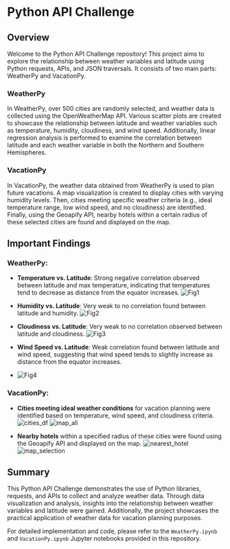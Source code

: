 # Python API Challenge

## Overview

Welcome to the Python API Challenge repository! This project aims to explore the relationship between weather variables and latitude using Python requests, APIs, and JSON traversals. It consists of two main parts: WeatherPy and VacationPy.

### WeatherPy

In WeatherPy, over 500 cities are randomly selected, and weather data is collected using the OpenWeatherMap API. Various scatter plots are created to showcase the relationship between latitude and weather variables such as temperature, humidity, cloudiness, and wind speed. Additionally, linear regression analysis is performed to examine the correlation between latitude and each weather variable in both the Northern and Southern Hemispheres.

### VacationPy

In VacationPy, the weather data obtained from WeatherPy is used to plan future vacations. A map visualization is created to display cities with varying humidity levels. Then, cities meeting specific weather criteria (e.g., ideal temperature range, low wind speed, and no cloudiness) are identified. Finally, using the Geoapify API, nearby hotels within a certain radius of these selected cities are found and displayed on the map.

## Important Findings

### WeatherPy:

- **Temperature vs. Latitude**: Strong negative correlation observed between latitude and max temperature, indicating that temperatures tend to decrease as distance from the equator increases.
![Fig1](WeatherPy/output_data/Fig1.png)

- **Humidity vs. Latitude**: Very weak to no correlation found between latitude and humidity.
![Fig2](WeatherPy/output_data/Fig2.png)

- **Cloudiness vs. Latitude**: Very weak to no correlation observed between latitude and cloudiness.
![Fig3](WeatherPy/output_data/Fig3.png)

- **Wind Speed vs. Latitude**: Weak correlation found between latitude and wind speed, suggesting that wind speed tends to slightly increase as distance from the equator increases.
- ![Fig4](WeatherPy/output_data/Fig4.png)

### VacationPy:

- **Cities meeting ideal weather conditions** for vacation planning were identified based on temperature, wind speed, and cloudiness criteria.
![cities_df](WeatherPy/images/cities_df.png)
![map_all](WeatherPy/images/map_all.png)

- **Nearby hotels** within a specified radius of these cities were found using the Geoapify API and displayed on the map.
![nearest_hotel](WeatherPy/images/nearest_hotel.png)
![map_selection](WeatherPy/images/map_selection.png)

## Summary

This Python API Challenge demonstrates the use of Python libraries, requests, and APIs to collect and analyze weather data. Through data visualization and analysis, insights into the relationship between weather variables and latitude were gained. Additionally, the project showcases the practical application of weather data for vacation planning purposes.

For detailed implementation and code, please refer to the `WeatherPy.ipynb` and `VacationPy.ipynb` Jupyter notebooks provided in this repository.
